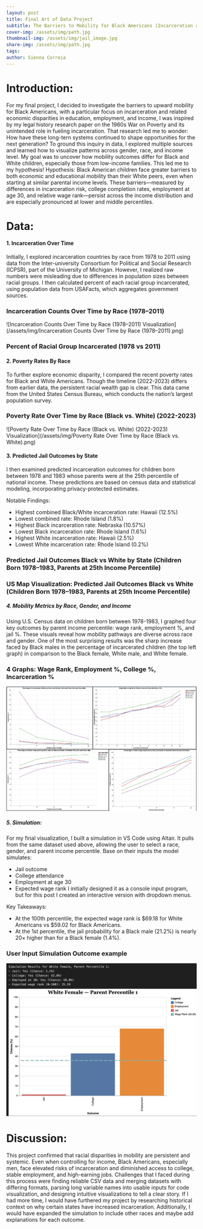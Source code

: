 ```yaml
---
layout: post
title: Final Art of Data Project
subtitle: The Barriers to Mobility for Black Americans (Incarceration and Economic Disparities) 
cover-img: /assets/img/path.jpg
thumbnail-img: /assets/img/jail_image.jpg
share-img: /assets/img/path.jpg
tags: 
author: Sienna Correia
---
```


# Introduction:
  For my final project, I decided to investigate the barriers to upward mobility for Black Americans, with a particular focus on incarceration and related economic disparities in education, employment, and income, I was inspired by my legal history research paper on the 1960s War on Poverty and its unintended role in fueling incarceration. That research led me to wonder: How have these long-tern systems continued to shape opportunities for the next generation? 
  To ground this inquiry in data, I explored multiple sources and learned how to visualize patterns across gender, race, and income level. My goal was to uncover how mobility outcomes differ for Black and White children, especially those from low-income families. This led me to my hypothesis!
Hypothesis: Black American children face greater barriers to both economic and educational mobility than their White peers, even when starting at similar parental income levels. These barriers—measured by differences in incarceration risk, college completion rates, employment at age 30, and relative wage rank—persist across the income distribution and are especially pronounced at lower and middle percentiles. 

# Data:

#### 1. Incarceration Over Time
Initially, I explored incarceration countries by race from 1978 to 2011 using data from the Inter-university Consortium for Political and Social Research (ICPSR), part of the University of Michigan. However, I realized raw numbers were misleading due to differences in population sizes between racial groups. I then calculated percent of each racial group incarcerated, using population data from USAFacts, which aggregates government sources. 

### Incarceration Counts Over Time by Race (1978–2011) 
![Incarceration Counts Over Time by Race (1978–2011) Visualization](/assets/img/Incarceration Counts Over Time by Race (1978–2011).png)

### Percent of Racial Group Incarcerated (1978 vs 2011)
<head>
  <!-- Import Vega & Vega-Lite (does not have to be from CDN) -->
  <script src="https://cdn.jsdelivr.net/npm/vega@5"></script>
  <script src="https://cdn.jsdelivr.net/npm/vega-lite@5"></script>
  <!-- Import vega-embed -->
  <script src="https://cdn.jsdelivr.net/npm/vega-embed@6"></script>
</head>

<div id="vis"></div>
<script type="text/javascript">
  var spec = "https://raw.githubusercontent.com/siennacorreia/siennacorreia.github.io/refs/heads/master/assets/Percent of Racial Group Incarcerated (1978 vs 2011).json";
  vegaEmbed('#vis', spec).then(function(result) {
    // Access the Vega view instance (https://vega.github.io/vega/docs/api/view/) as result.view
  }).catch(console.error);
</script>

#### 2. Poverty Rates By Race
To further explore economic disparity, I compared the recent poverty rates for Black and White Americans. Though the timeline (2022-2023) differs from earlier data, the persistent racial wealth gap is clear. This data came from the United States Census Bureau, which conducts the nation’s largest population survey.

### Poverty Rate Over Time by Race (Black vs. White) (2022-2023)
![Poverty Rate Over Time by Race (Black vs. White) (2022-2023) Visualization](/assets/img/Poverty Rate Over Time by Race (Black vs. White).png)


#### 3. Predicted Jail Outcomes by State
I then examined predicted incarceration outcomes for children born between 1978 and 1983 whose parents were at the 25th percentile of national income. These predictions are based on census data and statistical modeling, incorporating privacy-protected estimates.

Notable Findings:
- Highest combined Black/White incarceration rate: Hawaii (12.5%)
- Lowest combined rate: Rhode Island (1.8%)
- Highest Black incarceration rate: Nebraska (10.57%)
- Lowest Black incarceration rate: Rhode Island (1.6%)
- Highest White incarceration rate: Hawaii (2.5%)
- Lowest White incarceration rate: Rhode Island (0.2%)

### Predicted Jail Outcomes Black vs White by State (Children Born 1978–1983, Parents at 25th Income Percentile)
<head>
  <!-- Import Vega & Vega-Lite (does not have to be from CDN) -->
  <script src="https://cdn.jsdelivr.net/npm/vega@5"></script>
  <script src="https://cdn.jsdelivr.net/npm/vega-lite@5"></script>
  <!-- Import vega-embed -->
  <script src="https://cdn.jsdelivr.net/npm/vega-embed@6"></script>
</head>

<div id="vis2"></div>
<script type="text/javascript">
  var spec = "https://raw.githubusercontent.com/siennacorreia/siennacorreia.github.io/refs/heads/master/assets/Predicted Jail Outcomes by Race and State (Children Born 1978–1983, Parents at 25th Income Percentile) (Alphabetical).json";
  vegaEmbed('#vis2', spec).then(function(result) {
    // Access the Vega view instance (https://vega.github.io/vega/docs/api/view/) as result.view
  }).catch(console.error);
</script>

### US Map Visualization: Predicted Jail Outcomes Black vs White (Children Born 1978–1983, Parents at 25th Income Percentile)
<head>
  <!-- Import Vega & Vega-Lite (does not have to be from CDN) -->
  <script src="https://cdn.jsdelivr.net/npm/vega@5"></script>
  <script src="https://cdn.jsdelivr.net/npm/vega-lite@5"></script>
  <!-- Import vega-embed -->
  <script src="https://cdn.jsdelivr.net/npm/vega-embed@6"></script>
</head>

<div id="vis3"></div>
<script type="text/javascript">
  var spec = "https://raw.githubusercontent.com/siennacorreia/siennacorreia.github.io/refs/heads/master/assets/US Map Visualization: Predicted Jail Outcomes Black vs White (Children Born 1978–1983, Parents at 25th Income Percentile).json";
  vegaEmbed('#vis3', spec).then(function(result) {
    // Access the Vega view instance (https://vega.github.io/vega/docs/api/view/) as result.view
  }).catch(console.error);
</script>

##### 4. Mobility Metrics by Race, Gender, and Income 
Using U.S. Census data on children born between 1978-1983, I graphed four key outcomes by parent income percentile: wage rank, employment %, and jail %. These visuals reveal how mobility pathways are diverse across race and gender. One of the most surprising results was the sharp increase faced by Black males in the percentage of incarcerated children (the top left graph) in comparison to the Black female, White male, and White female. 

### 4 Graphs: Wage Rank, Employment %, College %, Incarceration %  
![4 Graphs on wage rank, employment %, college %, and incarceration %](/assets/img/Combined_Graphs.png)

##### 5. Simulation:
For my final visualization, I built a simulation in VS Code using Altair. It pulls from the same dataset used above, allowing the user to select a race, gender, and parent income percentile. Base on their inputs the model simulates:
- Jail outcome
- College attendance
- Employment at age 30
- Expected wage rank 
I initially designed it as a console input program, but for this post I created an interactive version with dropdown menus. 

Key Takeaways: 
- At the 100th percentile, the expected wage rank is $69.18 for White Americans vs $59.02 for Black Americans.
- At the 1st percentile, the jail probability for a Black male (21.2%) is nearly 20× higher than for a Black female (1.4%).
  
<head>
  <!-- Import Vega & Vega-Lite (does not have to be from CDN) -->
  <script src="https://cdn.jsdelivr.net/npm/vega@5"></script>
  <script src="https://cdn.jsdelivr.net/npm/vega-lite@5"></script>
  <!-- Import vega-embed -->
  <script src="https://cdn.jsdelivr.net/npm/vega-embed@6"></script>
</head>

<div id="vis4"></div>
<script type="text/javascript">
  var spec = "https://raw.githubusercontent.com/siennacorreia/siennacorreia.github.io/refs/heads/master/assets/OutcomesSimulation.json";
  vegaEmbed('#vis4', spec).then(function(result) {
    // Access the Vega view instance (https://vega.github.io/vega/docs/api/view/) as result.view
  }).catch(console.error);
</script>

### User Input Simulation Outcome example
![1 outcome for the user input simulation](/assets/img/user_input.png)

# Discussion:
This project confirmed that racial disparities in mobility are persistent and systemic. Even when controlling for income, Black Americans, especially men, face elevated risks of incarceration and diminished access to college, stable employment, and high-earning jobs.
  Challenges that I faced during this process were finding reliable CSV data and merging datasets with differing formats, parsing long variable names into usable inputs for code visualization, and designing intuitive visualizations to tell a clear story. If I had more time, I would have furthered my project by researching historical context on why certain states have increased incarceration. Additionally, I would have expanded the simulation to include other races and maybe add explanations for each outcome.

